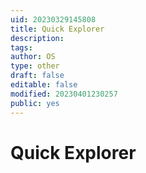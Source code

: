 ```yaml
---
uid: 20230329145808
title: Quick Explorer
description: 
tags: 
author: OS
type: other
draft: false
editable: false
modified: 20230401230257
public: yes
---
```


# Quick Explorer